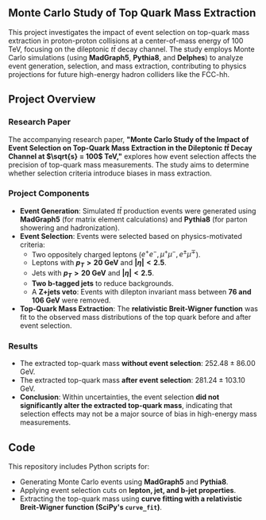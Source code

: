 ## Monte Carlo Study of Top Quark Mass Extraction

This project investigates the impact of event selection on top-quark mass extraction in proton-proton collisions at a center-of-mass energy of 100 TeV, focusing on the dileptonic $t\bar{t}$ decay channel. The study employs Monte Carlo simulations (using **MadGraph5**, **Pythia8**, and **Delphes**) to analyze event generation, selection, and mass extraction, contributing to physics projections for future high-energy hadron colliders like the FCC-hh.

## Project Overview

### Research Paper
The accompanying research paper, **"Monte Carlo Study of the Impact of Event Selection on Top-Quark Mass Extraction in the Dileptonic $t\bar{t}$ Decay Channel at $\sqrt{s} = 100$ TeV,"** explores how event selection affects the precision of top-quark mass measurements. The study aims to determine whether selection criteria introduce biases in mass extraction.

### Project Components
- **Event Generation**: Simulated $t\bar{t}$ production events were generated using **MadGraph5** (for matrix element calculations) and **Pythia8** (for parton showering and hadronization).
- **Event Selection**: Events were selected based on physics-motivated criteria:
  - Two oppositely charged leptons ($e^+e^-, \mu^+\mu^-, e^\pm \mu^\mp$).
  - Leptons with **$p_T > 20$ GeV** and **$|\eta| < 2.5$**.
  - Jets with **$p_T > 20$ GeV** and **$|\eta| < 2.5$**.
  - **Two b-tagged jets** to reduce backgrounds.
  - A **Z+jets veto**: Events with dilepton invariant mass between **76 and 106 GeV** were removed.
- **Top-Quark Mass Extraction**: The **relativistic Breit-Wigner function** was fit to the observed mass distributions of the top quark before and after event selection.

### Results
- The extracted top-quark mass **without event selection**: $252.48 \pm 86.00$ GeV.
- The extracted top-quark mass **after event selection**: $281.24 \pm 103.10$ GeV.
- **Conclusion**: Within uncertainties, the event selection **did not significantly alter the extracted top-quark mass**, indicating that selection effects may not be a major source of bias in high-energy mass measurements.

## Code

This repository includes Python scripts for:
- Generating Monte Carlo events using **MadGraph5** and **Pythia8**.
- Applying event selection cuts on **lepton, jet, and b-jet properties**.
- Extracting the top-quark mass using **curve fitting with a relativistic Breit-Wigner function (SciPy's `curve_fit`)**.
